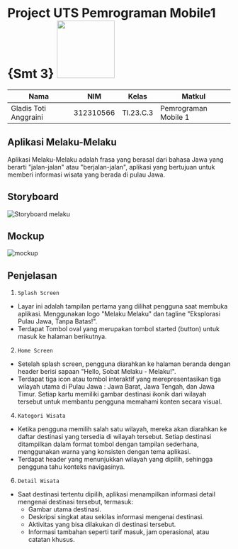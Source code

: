 # Project UTS Pemrograman Mobile1 {Smt 3} <img src=https://i.pinimg.com/564x/fd/88/8c/fd888c43145aa84d5e3037082d470910.jpg width="130px">

|**Nama**|**NIM**|**Kelas**|**Matkul**|
|----|---|-----|------|
|Gladis Toti Anggraini|312310566|TI.23.C.3|Pemrograman Mobile 1|

## Aplikasi Melaku-Melaku
Aplikasi Melaku-Melaku adalah frasa yang berasal dari bahasa Jawa yang berarti "jalan-jalan" atau "berjalan-jalan", aplikasi yang bertujuan untuk memberi informasi wisata yang berada di pulau Jawa.

## Storyboard
![Storyboard melaku](https://github.com/user-attachments/assets/9a503e97-839f-4584-a8ea-3ce835078f3e)

## Mockup 
![mockup](https://github.com/user-attachments/assets/11ce4614-5c13-485d-8985-ce26ec665b11)

## Penjelasan 
1. ``Splash Screen``

- Layar ini adalah tampilan pertama yang dilihat pengguna saat membuka aplikasi. Menggunakan logo "Melaku Melaku" dan tagline "Eksplorasi Pulau Jawa, 
Tanpa Batas!".
- Terdapat Tombol oval yang merupakan tombol started (button) untuk masuk ke halaman berikutnya.

2. ``Home Screen``

- Setelah splash screen, pengguna diarahkan ke halaman beranda dengan header berisi sapaan "Hello, Sobat Melaku - Melaku!".
- Terdapat tiga icon atau tombol interaktif yang merepresentasikan tiga wilayah utama di Pulau Jawa : Jawa Barat, Jawa Tengah, dan Jawa Timur. Setiap kartu memiliki gambar destinasi ikonik dari wilayah tersebut untuk membantu pengguna memahami konten secara visual.

4. ``Kategori Wisata``

- Ketika pengguna memilih salah satu wilayah, mereka akan diarahkan ke daftar destinasi yang tersedia di wilayah tersebut. Setiap destinasi ditampilkan dalam format tombol dengan tampilan sederhana, menggunakan warna yang konsisten dengan tema aplikasi.
- Terdapat header yang menunjukkan wilayah yang dipilih, sehingga pengguna tahu konteks navigasinya.

6. ``Detail Wisata``

- Saat destinasi tertentu dipilih, aplikasi menampilkan informasi detail mengenai destinasi tersebut, termasuk:
  - Gambar utama destinasi.
  - Deskripsi singkat atau sekilas informasi mengenai destinasi.
  - Aktivitas yang bisa dilakukan di destinasi tersebut.
  - Informasi tambahan seperti tarif masuk, jam operasional, atau catatan khusus.





